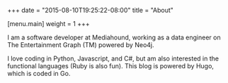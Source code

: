 +++
date = "2015-08-10T19:25:22-08:00"
title = "About"

[menu.main]
    weight = 1
+++

I am a software developer at Mediahound, working as a data engineer on The Entertainment Graph (TM) powered by Neo4j.  

I love coding in Python, Javascript, and C#, but am also interested in the functional languages (Ruby is also fun).  This blog is powered by Hugo, which is coded in Go.  